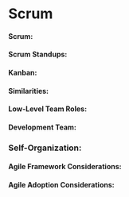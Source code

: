# Scrum
#### Scrum: 
#### Scrum Standups: 
#### Kanban: 
#### Similarities: 
#### Low-Level Team Roles: 
#### Development Team: 
### Self-Organization: 
#### Agile Framework Considerations: 
#### Agile Adoption Considerations:
